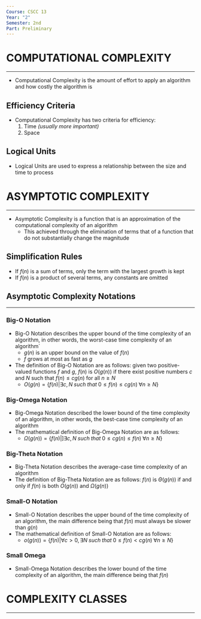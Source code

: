 ```yaml
---
Course: CSCC 13
Year: "2"
Semester: 2nd
Part: Preliminary
---
```

# COMPUTATIONAL COMPLEXITY
---
- Computational Complexity is the amount of effort to apply an algorithm and how costly the algorithm is
## Efficiency Criteria
- Computational Complexity has two criteria for efficiency:
	1. Time *(usually more important)*
	2. Space

## Logical Units
- Logical Units are used to express a relationship between the size and time to process

# ASYMPTOTIC COMPLEXITY
---
- Asymptotic Complexity is a function that is an approximation of the computational complexity of an algorithm
	- This achieved through the elimination of terms that of a function that do not substantially change the magnitude

## Simplification Rules
- If $f(n)$ is a sum of terms, only the term with the largest growth is kept
- If $f(n)$ is a product of several terms, any constants are omitted

## Asymptotic Complexity Notations
---
### Big-O Notation
- Big-O Notation describes the upper bound of the time complexity of an algorithm, in other words, the worst-case time complexity of an algorithm`
	- $g(n)$ is an upper bound on the value of $f(n)$
	- $f$ grows at most as fast as $g$
- The definition of Big-O Notation are as follows: given two positive-valued functions $f$ and $g$, $f(n)$ is $O(g(n))$ if there exist positive numbers $c$ and $N$ such that $f(n) \le cg(n)$ for all $n \ge N$
	- $O(g(n) = \{f(n)|\exists c, N\; such\; that\; 0 \le f(n) \le cg(n)\; \forall n \ge N\}$
### Big-Omega Notation
- Big-Omega Notation described the lower bound of the time complexity of an algorithm, in other words, the best-case time complexity of an algorithm
- The mathematical definition of Big-Omega Notation are as follows:
	- $\Omega(g(n)) = \{f(n)|]\exists c,N\; such\; that\; 0 \le cg(n) \le f(n)\; \forall n \ge N\}$
### Big-Theta Notation
- Big-Theta Notation describes the average-case time complexity of an algorithm
- The definition of Big-Theta Notation are as follows: $f(n)$ is $\Theta(g(n))$ if and only if $f(n)$ is both $O(g(n))$ and $\Omega(g(n))$
### Small-O Notation
- Small-O Notation describes the upper bound of the time complexity of an algorithm, the main difference being that $f(n)$ must always be slower than $g(n)$
- The mathematical definition of Small-O Notation are as follows: 
	- $o(g(n)) = \{f(n)|\forall c > 0,\exists N\; such\; that\; 0 \le f(n) < cg(n)\; \forall n \ge N\}$
### Small Omega
- Small-Omega Notation describes the lower bound of the time complexity of an algorithm, the main difference being that $f(n)$ 
# COMPLEXITY CLASSES
---
